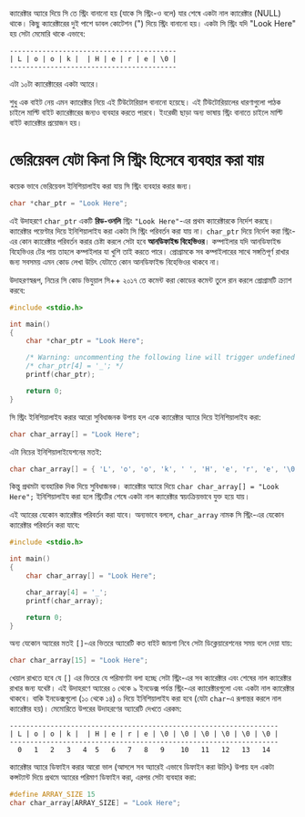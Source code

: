 ক্যারেক্টার অ্যারে দিয়ে সি তে স্ট্রিং বানানো হয় (যাকে সি স্ট্রিং-ও বলে) যার শেষে একটা নাল ক্যারেক্টার (NULL) থাকে। কিছু ক্যারেক্টারের দুই পাশে ডাবল কোটেশন (") দিয়ে স্ট্রিং বানানো হয়। একটা সি স্ট্রিং যদি "Look Here" হয় সেটা মেমোরি থাকে এভাবে:

```
-----------------------------------------
| L | o | o | k |  | H | e | r | e | \0 |
-----------------------------------------
```

এটা ১০টা ক্যারেক্টারের একটা অ্যারে।

শুধু এক বাইট নেয় এমন ক্যারেক্টার নিয়ে এই টিউটোরিয়াল বানানো হয়েছে। এই টিউটোরিয়ালের ধারণাগুলো পাঠক চাইলে মাল্টি বাইট ক্যারেক্টারের জন্যও ব্যবহার করতে পারবে। ইংরেজী ছাড়া অন্য ভাষায় স্ট্রিং বানাতে চাইলে মাল্টি বাইট ক্যারেক্টার প্রয়োজন হয়।

# ভেরিয়েবল যেটা কিনা সি স্ট্রিং হিসেবে ব্যবহার করা যায়

কয়েক ভাবে ভেরিয়েবল ইনিশিয়ালাইয করা যায় সি স্ট্রিং ব্যবহার করার জন্য।

```C
char *char_ptr = "Look Here";
```

এই উদাহরণে `char_ptr` একটি **রিড-ওনলি** স্ট্রিং `"Look Here"`-এর প্রথম ক্যারেক্টারকে নির্দেশ করছে। ক্যারেক্টার পয়েণ্টার দিয়ে ইনিশিয়ালাইয করা একটা সি স্ট্রিং পরিবর্তন করা যায় না। `char_ptr` দিয়ে নির্দেশ করা স্ট্রিং-এর কোন ক্যারেক্টার পরিবর্তন করার চেষ্টা করলে সেটা হবে **আনডিফাইন্ড বিহেভিওর**। কম্পাইলার যদি আনডিফাইন্ড বিহেভিওর টের পায় তাহলে কম্পাইলার যা খুশি তাই করতে পারে। প্রোগ্রামকে সব কম্পাইলারের সাথে সঙ্গতিপূর্ণ রাখার জন্য সবসময় এমন কোড লেখা উচিৎ যেটাতে কোন আনডিফাইন্ড বিহেভিওর থাকবে না।

উদাহরণস্বরূপ, নিচের সি কোড ভিযুয়াল সি++ ২০১৭ তে কমেন্ট করা কোডের কমেন্ট তুলে রান করলে প্রোগ্রামটি ক্র্যাশ করবে:

```C runnable
#include <stdio.h>

int main()
{
	char *char_ptr = "Look Here";

    /* Warning: uncommenting the following line will trigger undefined behaviour */
	/* char_ptr[4] = '_'; */
	printf(char_ptr);

	return 0;
}

```

সি স্ট্রিং ইনিশিয়ালাইয করার আরো সুবিধাজনক উপায় হল একে ক্যারেক্টার অ্যারে দিয়ে ইনিশিয়ালাইয করা:

```C
char char_array[] = "Look Here";
```

এটা নিচের ইনিশিয়ালাইযেশনের মতই:

```C
char char_array[] = { 'L', 'o', 'o', 'k', ' ', 'H', 'e', 'r', 'e', '\0' };
```

কিন্তু প্রথমটা ব্যবহারিক দিক দিয়ে সুবিধাজনক। ক্যারেক্টার অ্যারে দিয়ে `char char_array[] = "Look Here";` ইনিশিয়ালাইয করা হলে স্ট্রিংটির শেষে একটা নাল ক্যারেক্টার স্বয়ংক্রিয়ভাবে যুক্ত হয়ে যায়।

এই অ্যারের যেকোন ক্যারেক্টার পরিবর্তন করা যাবে। অন্যভাবে বললে, `char_array` নামক সি স্ট্রিং-এর যেকোন ক্যারেক্টার পরিবর্তন করা যাবে:

```C runnable
#include <stdio.h>

int main()
{
	char char_array[] = "Look Here";

	char_array[4] = '_';
	printf(char_array);

	return 0;
}

```

অন্য যেকোন অ্যারের মতই `[]`-এর ভিতরে অ্যারেটি কত বাইট জায়গা নিবে সেটা ডিক্লেয়ারেশনের সময় বলে দেয়া যায়:

```C
char char_array[15] = "Look Here";
```

খেয়াল রাখতে হবে যে `[]` এর ভিতরে যে পরিমাণটা বলা হচ্ছে সেটা স্ট্রিং-এর সব ক্যারেক্টার এবং শেষের নাল ক্যারেক্টার রাখার জন্য যথেষ্ট। এই উদাহরণে অ্যারের ০ থেকে ৯ ইনডেক্স পর্যন্ত স্ট্রিং-এর ক্যারেক্টারগুলো এবং একটা নাল ক্যারেক্টার থাকবে। বাকি ইনডেক্সগুলো (১০ থেকে ১৪) ০ দিয়ে ইনিশিয়ালাইয করা হবে (যেটা `char`-এ রূপান্তর করলে নাল ক্যারেক্টার হয়)। মেমোরিতে উপরের উদাহরণের অ্যারেটি দেখতে এরকম:

```
------------------------------------------------------------------
| L | o | o | k |  | H | e | r | e | \0 | \0 | \0 | \0 | \0 | \0 |
------------------------------------------------------------------
  0   1   2   3   4  5   6   7   8   9    10   11   12   13   14
```

ক্যারেক্টার অ্যারে ডিফাইন করার আরো ভাল (আসলে সব অ্যারেই এভাবে ডিফাইন করা উচিৎ) উপায় হল একটা কন্সট্যান্ট দিয়ে প্রথমে অ্যারের পরিমাণ ডিফাইন করা, এরপর সেটা ব্যবহার করা:

```C
#define ARRAY_SIZE 15
char char_array[ARRAY_SIZE] = "Look Here";
```

